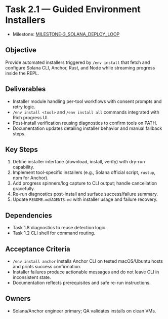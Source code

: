 # Task 2.1 — Guided Environment Installers

- Milestone: [MILESTONE-3_SOLANA_DEPLOY_LOOP](../milestones/MILESTONE-3_SOLANA_DEPLOY_LOOP.md)

## Objective
Provide automated installers triggered by `/env install` that fetch and configure Solana CLI, Anchor, Rust, and Node while streaming progress inside the REPL.

## Deliverables
- Installer module handling per-tool workflows with consent prompts and retry logic.
- `/env install <tool>` and `/env install all` commands integrated with Rich progress UI.
- Post-install verification reusing diagnostics to confirm tools on PATH.
- Documentation updates detailing installer behavior and manual fallback steps.

## Key Steps
1. Define installer interface (download, install, verify) with dry-run capability.
2. Implement tool-specific installers (e.g., Solana official script, `rustup`, npm for Anchor).
3. Add progress spinners/log capture to CLI output; handle cancellation gracefully.
4. Re-run diagnostics post-install and surface success/failure summary.
5. Update `README.md`/`AGENTS.md` with installer usage and failure recovery.

## Dependencies
- Task 1.8 diagnostics to reuse detection logic.
- Task 1.2 CLI shell for command routing.

## Acceptance Criteria
- `/env install anchor` installs Anchor CLI on tested macOS/Ubuntu hosts and prints success confirmation.
- Installer failures produce actionable messages and do not leave CLI in inconsistent state.
- Documentation reflects prerequisites and safe re-run instructions.

## Owners
- Solana/Anchor engineer primary; QA validates installs on clean VMs.
